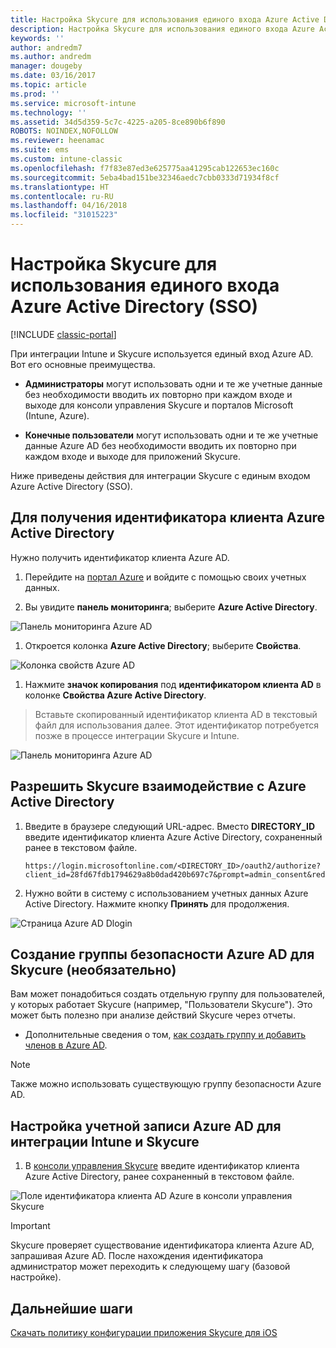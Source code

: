 ```yaml
---
title: Настройка Skycure для использования единого входа Azure Active Directory
description: Настройка Skycure для использования единого входа Azure Active Directory (SSO)
keywords: ''
author: andredm7
ms.author: andredm
manager: dougeby
ms.date: 03/16/2017
ms.topic: article
ms.prod: ''
ms.service: microsoft-intune
ms.technology: ''
ms.assetid: 34d5d359-5c7c-4225-a205-8ce890b6f890
ROBOTS: NOINDEX,NOFOLLOW
ms.reviewer: heenamac
ms.suite: ems
ms.custom: intune-classic
ms.openlocfilehash: f7f83e87ed3e625775aa41295cab122653ec160c
ms.sourcegitcommit: 5eba4bad151be32346aedc7cbb0333d71934f8cf
ms.translationtype: HT
ms.contentlocale: ru-RU
ms.lasthandoff: 04/16/2018
ms.locfileid: "31015223"
---
```

# <a name="configure-skycure-to-use-azure-active-directory-single-sign-on-sso"></a>Настройка Skycure для использования единого входа Azure Active Directory (SSO)

[!INCLUDE [classic-portal](../includes/classic-portal.md)]

При интеграции Intune и Skycure используется единый вход Azure AD. Вот его основные преимущества.

-   **Администраторы** могут использовать одни и те же учетные данные без необходимости вводить их повторно при каждом входе и выходе для консоли управления Skycure и порталов Microsoft (Intune, Azure).

-   **Конечные пользователи** могут использовать одни и те же учетные данные Azure AD без необходимости вводить их повторно при каждом входе и выходе для приложений Skycure.

Ниже приведены действия для интеграции Skycure с единым входом Azure Active Directory (SSO).

## <a name="to-retrieve-the-azure-active-directory-tenant-id"></a>Для получения идентификатора клиента Azure Active Directory

Нужно получить идентификатор клиента Azure AD.

1.  Перейдите на [портал Azure](https://portal.azure.com/) и войдите с помощью своих учетных данных.

2.  Вы увидите **панель мониторинга**; выберите **Azure Active Directory**.

![Панель мониторинга Azure AD](../media/mtp/skycure-sso-1.png)

1.  Откроется колонка **Azure Active Directory**; выберите **Свойства**.

![Колонка свойств Azure AD](../media/mtp/skycure-sso-2.png)

1.  Нажмите **значок копирования** под **идентификатором клиента AD** в колонке **Свойства Azure Active Directory**.

> Вставьте скопированный идентификатор клиента AD в текстовый файл для использования далее. Этот идентификатор потребуется позже в процессе интеграции Skycure и Intune.

![Панель мониторинга Azure AD](../media/mtp/skycure-sso-3.png)

## <a name="allow-skycure-to-communicate-with-azure-active-directory"></a>Разрешить Skycure взаимодействие с Azure Active Directory

1.  Введите в браузере следующий URL-адрес. Вместо **DIRECTORY_ID** введите идентификатор клиента Azure Active Directory, сохраненный ранее в текстовом файле.

        https://login.microsoftonline.com/<DIRECTORY_ID>/oauth2/authorize?client_id=28fd67fdb1794629a8b0dad420b697c7&prompt=admin_consent&redirect_uri=https%3A%2F%2Fmc.skycure.com%2Fapi%2Fexternal%2Fmdm%2Faad_app_consent%2Fmanagement_callback&response_type=code

2.  Нужно войти в систему с использованием учетных данных Azure Active Directory. Нажмите кнопку **Принять** для продолжения.

![Страница Azure AD Dlogin](../media/mtp/skycure-sso-4.png)

## <a name="create-an-azure-ad-security-group-for-skycure-optional"></a>Создание группы безопасности Azure AD для Skycure (необязательно)

Вам может понадобиться создать отдельную группу для пользователей, у которых работает Skycure (например, "Пользователи Skycure"). Это может быть полезно при анализе действий Skycure через отчеты.

-   Дополнительные сведения о том, [как создать группу и добавить членов в Azure AD](https://docs.microsoft.com/azure/active-directory/active-directory-groups-create-azure-portal).

> [!NOTE] 
> Также можно использовать существующую группу безопасности Azure AD.

## <a name="configure-the-azure-ad-account-to-integrate-intune-with-skycure"></a>Настройка учетной записи Azure AD для интеграции Intune и Skycure

1.  В [консоли управления Skycure](https://aad.skycure.com/) введите идентификатор клиента Azure Active Directory, ранее сохраненный в текстовом файле.

![Поле идентификатора клиента AD Azure в консоли управления Skycure](../media/mtp/skycure-sso-5.png)

> [!IMPORTANT] 
> Skycure проверяет существование идентификатора клиента Azure AD, запрашивая Azure AD. После нахождения идентификатора администратор может переходить к следующему шагу (базовой настройке).

## <a name="next-steps"></a>Дальнейшие шаги

[Скачать политику конфигурации приложения Skycure для iOS](/intune-classic/deploy-use/download-skycure-ios-app-configuration-policy)
